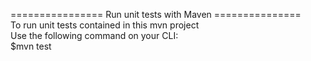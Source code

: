 
================ Run unit tests with Maven ===============  
To run unit tests contained in this mvn project  
Use the following command on your CLI:  
$mvn test  
